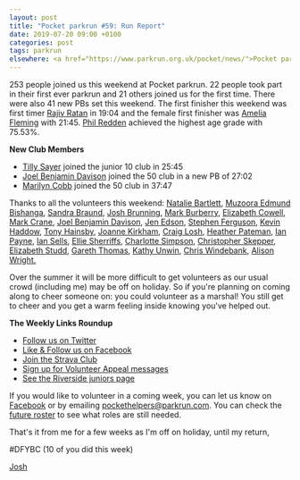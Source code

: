 ```yaml
---
layout: post
title: "Pocket parkrun #59: Run Report"
date: 2019-07-20 09:00 +0100
categories: post
tags: parkrun
elsewhere: <a href="https://www.parkrun.org.uk/pocket/news/">Pocket parkrun</a>
---
```


253 people joined us this weekend at Pocket parkrun. 22 people took part in their first ever parkrun and 21 others joined us for the first time. There were also 41 new PBs set this weekend. The first finisher this weekend was first timer [Rajiv Ratan](https://www.parkrun.org.uk/pocket/results/weeklyresults/athletehistory?athleteNumber=61797) in 19:04 and the female first finisher was [Amelia Fleming](https://www.parkrun.org.uk/pocket/results/weeklyresults/athletehistory?athleteNumber=3014582) with 21:45. [Phil Redden](https://www.parkrun.org.uk/pocket/results/weeklyresults/athletehistory?athleteNumber=105596) achieved the highest age grade with 75.53%.

**New Club Members**

*   [](https://images.parkrun.com/blogs.dir/1667/files/2019/02/10_club_mini-e1550337085201.jpg)[Tilly Sayer](https://www.parkrun.org.uk/pocket/results/weeklyresults/athletehistory?athleteNumber=4686610) joined the junior 10 club in 25:45
*   [](https://images.parkrun.com/blogs.dir/1667/files/2019/02/50_club_mini-e1550336989477.jpg)[Joel Benjamin Davison](https://www.parkrun.org.uk/pocket/results/weeklyresults/athletehistory?athleteNumber=190578) joined the 50 club in a new PB of 27:02
*   [](https://images.parkrun.com/blogs.dir/1667/files/2019/02/50_club_mini-e1550336989477.jpg)[Marilyn Cobb](https://www.parkrun.org.uk/pocket/results/weeklyresults/athletehistory?athleteNumber=354801) joined the 50 club in 37:47

Thanks to all the volunteers this weekend: [Natalie Bartlett](https://www.parkrun.org.uk/pocket/results/weeklyresults/athletehistory/?athleteNumber=1795380), [Muzoora Edmund Bishanga](https://www.parkrun.org.uk/pocket/results/weeklyresults/athletehistory/?athleteNumber=171959), [Sandra Braund](https://www.parkrun.org.uk/pocket/results/weeklyresults/athletehistory/?athleteNumber=2538755), [Josh Brunning](https://www.parkrun.org.uk/pocket/results/weeklyresults/athletehistory/?athleteNumber=4196740), [Mark Burberry](https://www.parkrun.org.uk/pocket/results/weeklyresults/athletehistory/?athleteNumber=3744528), [Elizabeth Cowell](https://www.parkrun.org.uk/pocket/results/weeklyresults/athletehistory/?athleteNumber=5095759), [Mark Crane](https://www.parkrun.org.uk/pocket/results/weeklyresults/athletehistory/?athleteNumber=4072444), [Joel Benjamin Davison](https://www.parkrun.org.uk/pocket/results/weeklyresults/athletehistory/?athleteNumber=190578), [Jen Edson](https://www.parkrun.org.uk/pocket/results/weeklyresults/athletehistory/?athleteNumber=5005189), [Stephen Ferguson](https://www.parkrun.org.uk/pocket/results/weeklyresults/athletehistory/?athleteNumber=190582), [Kevin Haddow](https://www.parkrun.org.uk/pocket/results/weeklyresults/athletehistory/?athleteNumber=5200576), [Tony Hainsby](https://www.parkrun.org.uk/pocket/results/weeklyresults/athletehistory/?athleteNumber=249147), [Joanne Kirkham](https://www.parkrun.org.uk/pocket/results/weeklyresults/athletehistory/?athleteNumber=4936439), [Craig Losh](https://www.parkrun.org.uk/pocket/results/weeklyresults/athletehistory/?athleteNumber=4634930), [Heather Pateman](https://www.parkrun.org.uk/pocket/results/weeklyresults/athletehistory/?athleteNumber=2256823), [Ian Payne](https://www.parkrun.org.uk/pocket/results/weeklyresults/athletehistory/?athleteNumber=4899316), [Ian Sells](https://www.parkrun.org.uk/pocket/results/weeklyresults/athletehistory/?athleteNumber=533025), [Ellie Sherriffs](https://www.parkrun.org.uk/pocket/results/weeklyresults/athletehistory/?athleteNumber=5047401), [Charlotte Simpson](https://www.parkrun.org.uk/pocket/results/weeklyresults/athletehistory/?athleteNumber=2079756), [Christopher Skepper](https://www.parkrun.org.uk/pocket/results/weeklyresults/athletehistory/?athleteNumber=3655506), [Elizabeth Studd](https://www.parkrun.org.uk/pocket/results/weeklyresults/athletehistory/?athleteNumber=5216917), [Gareth Thomas](https://www.parkrun.org.uk/pocket/results/weeklyresults/athletehistory/?athleteNumber=408288), [Kathy Unwin](https://www.parkrun.org.uk/pocket/results/weeklyresults/athletehistory/?athleteNumber=1642948), [Chris Windebank](https://www.parkrun.org.uk/pocket/results/weeklyresults/athletehistory/?athleteNumber=530376), [Alison Wright.](https://www.parkrun.org.uk/pocket/results/weeklyresults/athletehistory/?athleteNumber=4634189)

Over the summer it will be more difficult to get volunteers as our usual crowd (including me) may be off on holiday. So if you're planning on coming along to cheer someone on: you could volunteer as a marshal! You still get to cheer and you get a warm feeling inside knowing you've helped out.

**The Weekly Links Roundup**

*   [Follow us on Twitter](https://twitter.com/pocketparkrun)
*   [Like & Follow us on Facebook](https://www.facebook.com/pocketparkrun/)
*   [Join the Strava Club](https://www.strava.com/clubs/pocketparkrun)
*   [Sign up for Volunteer Appeal messages](https://www.parkrun.com/runner/opt-ins/?Country=UK)
*   [See the Riverside juniors page](https://www.parkrun.org.uk/riversidestneots-juniors/)

If you would like to volunteer in a coming week, you can let us know on [Facebook](https://www.facebook.com/pocketparkrun/) or by emailing [pockethelpers@parkrun.com](mailto:pockethelpers@parkrun.com). You can check the [future roster](http://www.parkrun.org.uk/pocket/futureroster/) to see what roles are still needed.

That's it from me for a few weeks as I'm off on holiday, until my return,

#DFYBC (10 of you did this week)

[Josh](http://www.parkrun.org.uk/results/athleteresultshistory/?athleteNumber=4196740)